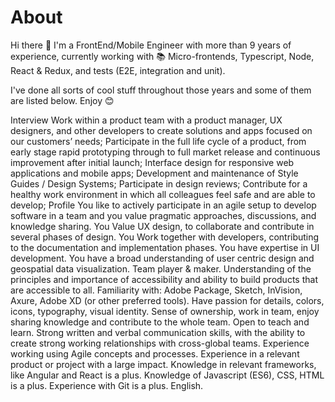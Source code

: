 # About
Hi there 👋
I'm a FrontEnd/Mobile Engineer with more than 9 years of experience, currently working with 📚 Micro-frontends, Typescript, Node, React & Redux, and tests (E2E, integration and unit).

I've done all sorts of cool stuff throughout those years and some of them are listed below. Enjoy 😊


Interview
Work within a product team with a product manager, UX designers, and other developers to create solutions and apps focused on our customers’ needs;
Participate in the full life cycle of a product, from early stage rapid prototyping through to full market release and continuous improvement after initial launch;
Interface design for responsive web applications and mobile apps;
Development and maintenance of Style Guides / Design Systems;
Participate in design reviews;
Contribute for a healthy work environment in which all colleagues feel safe and are able to develop;
Profile
You like to actively participate in an agile setup to develop software in a team and you value pragmatic approaches, discussions, and knowledge sharing.
You Value UX design, to collaborate and contribute in several phases of design.
You Work together with developers, contributing to the documentation and implementation phases.
You have expertise in UI development.
You have a broad understanding of user centric design and geospatial data visualization.
Team player & maker.
Understanding of the principles and importance of accessibility and ability to build products that are accessible to all.
Familiarity with: Adobe Package, Sketch, InVision, Axure, Adobe XD (or other preferred tools).
Have passion for details, colors, icons, typography, visual identity.
Sense of ownership, work in team, enjoy sharing knowledge and contribute to the whole team.
Open to teach and learn.
Strong written and verbal communication skills, with the ability to create strong working relationships with cross-global teams.
Experience working using Agile concepts and processes.
Experience in a relevant product or project with a large impact.
Knowledge in relevant frameworks, like Angular and React is a plus.
Knowledge of Javascript (ES6), CSS, HTML is a plus.
Experience with Git is a plus.
English.

